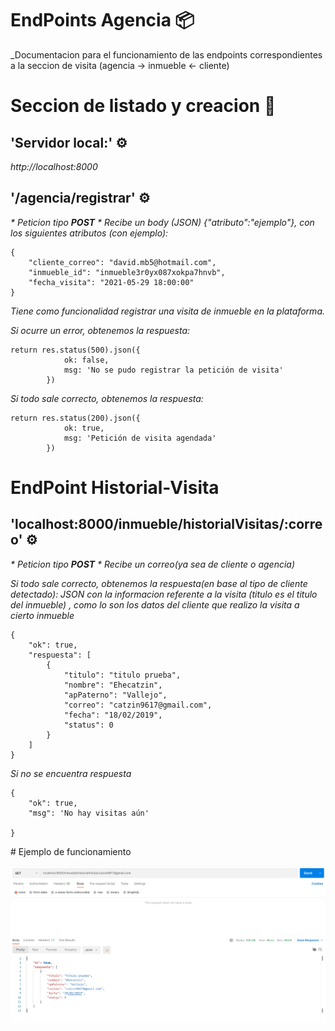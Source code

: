 # EndPoints Agencia 📦
_Documentacion para el funcionamiento de las endpoints correspondientes a la seccion de visita (agencia -> inmueble <- cliente)


# Seccion de listado y creacion 🔧

## 'Servidor local:' ⚙️
_http://localhost:8000_

## '/agencia/registrar' ⚙️
_* Peticion tipo **POST**_
_* Recibe un body (JSON) {"atributo":"ejemplo"}, con los siguientes atributos (con ejemplo):_
```
{
    "cliente_correo": "david.mb5@hotmail.com",
    "inmueble_id": "inmueble3r0yx087xokpa7hnvb",
    "fecha_visita": "2021-05-29 18:00:00"
}
```

_Tiene como funcionalidad registrar una visita de inmueble en la plataforma._

_Si ocurre un error, obtenemos la respuesta:_

```
return res.status(500).json({
            ok: false,
            msg: 'No se pudo registrar la petición de visita'
        })
```

_Si todo sale correcto, obtenemos la respuesta:_
```
return res.status(200).json({
            ok: true,
            msg: 'Petición de visita agendada'
        })
```

# EndPoint Historial-Visita
## 'localhost:8000/inmueble/historialVisitas/:correo' ⚙️
_* Peticion tipo **POST**_
_* Recibe un correo(ya sea de cliente o agencia)_


_Si todo sale correcto, obtenemos la respuesta(en base al tipo de cliente detectado):_
_JSON con la informacion referente a la visita (titulo es el titulo del inmueble) , como lo son los datos del cliente que realizo la visita a cierto inmueble_ 
```
{
    "ok": true,
    "respuesta": [
        {
            "titulo": "titulo prueba",
            "nombre": "Ehecatzin",
            "apPaterno": "Vallejo",
            "correo": "catzin9617@gmail.com",
            "fecha": "18/02/2019",
            "status": 0
        }
    ]
}
```

_Si no se encuentra respuesta_

```
{
    "ok": true,
    "msg": 'No hay visitas aún'
      
}
```

# Ejemplo de funcionamiento

![Screenshot](historial.png)
